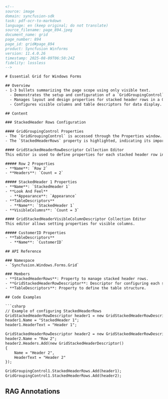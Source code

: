 ```html
<!--
source: image
domain: syncfusion-sdk
task: pdf-ocr-to-markdown
language: en (keep original; do not translate)
source_filename: page_894.jpeg
document_name: grid
page_number: 894
page_id: grid#page_894
product: Syncfusion Winforms
version: 11.4.0.26
timestamp: 2025-08-09T06:50:24Z
fidelity: lossless
-->

# Essential Grid for Windows Forms

## Overview
- 1-3 bullets summarizing the page scope using only visible text.
  - Demonstrates the setup and configuration of a `GridGroupingControl` using the `StackedHeaderRows` property.
  - Manages layout and design properties for stacked header rows in a Grid.
  - Configures visible columns and table descriptors for data display.

## Content

### StackedHeader Rows Configuration

#### GridGroupingControl Properties
- The `GridGroupingControl` is accessed through the Properties window.
- The `StackedHeaderRows` property is highlighted, indicating its importance in defining stacked headers for the grid.

#### GridStackedHeaderRowDescriptor Collection Editor
This editor is used to define properties for each stacked header row in the grid.

##### Row 2 Properties
- **Name**: `Row 2`
- **Headers**: `Count = 2`

##### StackedHeader 1 Properties
- **Name**: `StackedHeader 1`
- **Look And Feel**
  - **Appearance**: `Appearance`
- **TableDescriptors**
  - **Name**: `StackedHeader 1`
- **VisibleColumns**: `Count = 3`

#### GridStackedHeaderVisibleColumnDescriptor Collection Editor
This editor allows setting properties for visible columns.

##### CustomerID Properties
- **TableDescriptors**
  - **Name**: `CustomerID`

## API Reference

### Namespace
- `Syncfusion.Windows.Forms.Grid`

### Members
- **StackedHeaderRows**: Property to manage stacked header rows.
- **GridStackedHeaderRowDescriptor**: Descriptor for configuring each stacked header.
- **TableDescriptors**: Property to define the table structure.

## Code Examples

```csharp
// Example of configuring StackedHeaderRows
GridStackedHeaderRowDescriptor header1 = new GridStackedHeaderRowDescriptor();
header1.Name = "StackedHeader 1";
header1.HeaderText = "Header 1";

GridStackedHeaderRowDescriptor header2 = new GridStackedHeaderRowDescriptor();
header2.Name = "Row 2";
header2.Headers.Add(new GridStackedHeaderDescriptor()
{
    Name = "Header 2",
    HeaderText = "Header 2"
});

GridGroupingControl1.StackedHeaderRows.Add(header1);
GridGroupingControl1.StackedHeaderRows.Add(header2);
```

## RAG Annotations
<!-- tags: [Syncfusion, Winforms, GridGroupingControl, StackedHeaderRows, TableDescriptors] keywords: [GridGroupingControl, StackedHeaders, HeaderRows, VisibleColumns, TableDescriptors] -->
```